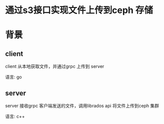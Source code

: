 # 通过s3接口实现文件上传到ceph 存储

# 背景
## client
client 从本地获取文件，并通过grpc 上传到 server

语言: go

## server 
server 接收grpc 客户端发送的文件，调用librados api 将文件上传到ceph 集群

语言: c++

